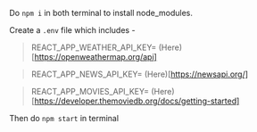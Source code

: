 Do `npm i` in both terminal to install node_modules.

Create a `.env` file which includes -

> REACT_APP_WEATHER_API_KEY= (Here)[https://openweathermap.org/api]

> REACT_APP_NEWS_API_KEY= (Here)[https://newsapi.org/]

> REACT_APP_MOVIES_API_KEY= (Here)[https://developer.themoviedb.org/docs/getting-started]

Then do `npm start` in terminal
